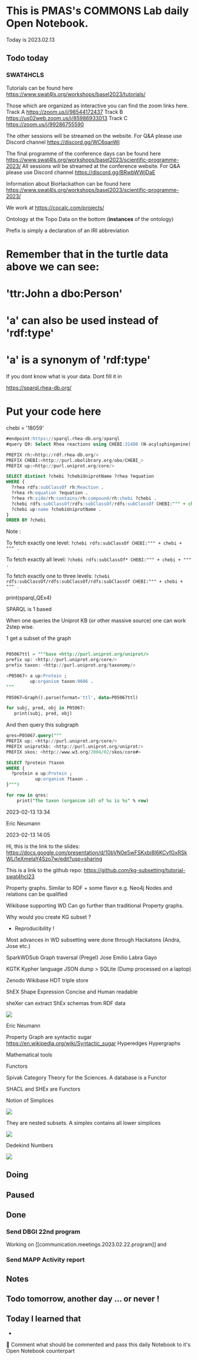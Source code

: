 
# This is PMAS's COMMONS Lab daily Open Notebook.


Today is 2023.02.13

## Todo today

### SWAT4HCLS

Tutorials can be found here https://www.swat4ls.org/workshops/basel2023/tutorials/

Those which are organized as interactive you can find the zoom links here. 
Track A https://zoom.us/j/98544172437
Track B https://us02web.zoom.us/j/85986933013
Track C https://zoom.us/j/99286755590



The other sessions will be streamed on the website. 
For Q&A please use Discord channel https://discord.gg/WC6qanWj


The final programme of the conference days  can be found here https://www.swat4ls.org/workshops/basel2023/scientific-programme-2023/
All sessions will be streamed at the conference website. 
For Q&A please use Discord channel  https://discord.gg/BRwbWWjDaE


Information about BioHackathon can be found here https://www.swat4ls.org/workshops/basel2023/scientific-programme-2023/


We work at https://cocalc.com/projects/

Ontology at the Topo
Data on the bottom (**instances** of the ontology)

Prefix is simply a declaration of an IRI abbreviation


# Remember that in the turtle data above we can see:
#
# 'ttr:John a dbo:Person'
#
# 'a' can also be used instead of 'rdf:type'
# 'a' is a synonym of 'rdf:type'


If you dont know what is your data. Dont fill it in 


https://sparql.rhea-db.org/


# Put your code here



chebi = '18059'

```SQL
#endpoint:https://sparql.rhea-db.org/sparql
#query Q9: Select Rhea reactions using CHEBI:31488 (N-acylsphinganine) or one of its descendant as reaction participant

PREFIX rh:<http://rdf.rhea-db.org/>
PREFIX CHEBI:<http://purl.obolibrary.org/obo/CHEBI_>
PREFIX up:<http://purl.uniprot.org/core/>

SELECT distinct ?chebi ?chebiUniprotName ?rhea ?equation 
WHERE {
  ?rhea rdfs:subClassOf rh:Reaction .
  ?rhea rh:equation ?equation .
  ?rhea rh:side/rh:contains/rh:compound/rh:chebi ?chebi .
  ?chebi rdfs:subClassOf/rdfs:subClassOf/rdfs:subClassOf CHEBI:""" + chebi + """ .
  ?chebi up:name ?chebiUniprotName .
}
ORDER BY ?chebi
```

Note : 

To fetch exactly one level:
`?chebi rdfs:subClassOf CHEBI:""" + chebi + """ .`

To fetch exactly all level:
`?chebi rdfs:subClassOf* CHEBI:""" + chebi + """ .`

To fetch exactly one to three levels:
`?chebi rdfs:subClassOf/rdfs:subClassOf/rdfs:subClassOf CHEBI:""" + chebi + """ .`



print(sparql_QEx4)


SPARQL is 1 based

When one queries the Uniprot KB (or other massive source) one can work 2step wise.

1 get a subset of the graph

```SQL

P05067ttl = """base <http://purl.uniprot.org/uniprot/>  
prefix up: <http://purl.uniprot.org/core/>
prefix taxon: <http://purl.uniprot.org/taxonomy/>

<P05067> a up:Protein ;
         up:organism taxon:9606 .
"""

P05067=Graph().parse(format='ttl', data=P05067ttl)

for subj, pred, obj in P05067:
   print(subj, pred, obj)

```

And then query this subgraph

```SQL
qres=P05067.query("""
PREFIX up: <http://purl.uniprot.org/core/> 
PREFIX uniprotkb: <http://purl.uniprot.org/uniprot/>
PREFIX skos: <http://www.w3.org/2004/02/skos/core#>

SELECT ?protein ?taxon
WHERE {
  ?protein a up:Protein ;
           up:organism ?taxon .
}""")

for row in qres:
    print("The taxon (organism id) of %s is %s" % row)
```

2023-02-13 13:34

Eric Neumann



2023-02-13 14:05

Hi, this is the link to the slides: https://docs.google.com/presentation/d/10bVN0e5wFSKxbi8l6KCvfGxRSkWLi1eXmeIaY4Szo7w/edit?usp=sharing


This is a link to the github repo: https://github.com/kg-subsetting/tutorial-swat4hcl23


Property graphs.
Similar to RDF + some flavor
e.g. Neo4j
Nodes and relations can be qualified

Wikibase supporting WD
Can go further than traditional Property graphs.

Why would you create KG subset ?

- Reproducibility !


Most advances in WD subsetting were done through Hackatons (Andra, Jose etc.)


SparkWDSub
Graph traversal (Pregel)
Jose Emilio Labra Gayo

KGTK 
Kypher language
JSON dump > SQLite 
(Dump processed on a laptop)


Zenodo 
Wikibase
HDT triple store

ShEX Shape Expression
Concise and Human readable

sheXer can extract ShEx schemas from RDF data

![](/assets/images/2023-02-13-15-53-41.png)


Eric Neumann

Property Graph are syntactic sugar https://en.wikipedia.org/wiki/Syntactic_sugar
Hyperedges Hypergraphs

Mathematical tools 

Functors 

Spivak Category Theory for the Sciences.
A database is a Functor

SHACL and SHEx are Functors

Notion of Simplices



![](/assets/images/2023-02-13-16-30-52.png)

They are nested subsets. A simplex contains all lower simplices 


![](/assets/images/2023-02-13-16-33-32.png)

Dedekind Numbers

![](/assets/images/2023-02-13-16-56-35.png)


## Doing

## Paused

## Done
### Send DBGI 22nd program

Working on [[communication.meetings.2023.02.22.program]] and 
### Send MAPP Activity report

## Notes

## Todo tomorrow, another day ... or never !
###
###
###

## Today I learned that

- 

📖 Comment what should be commented and pass this daily Notebook to it's Open Notebook counterpart